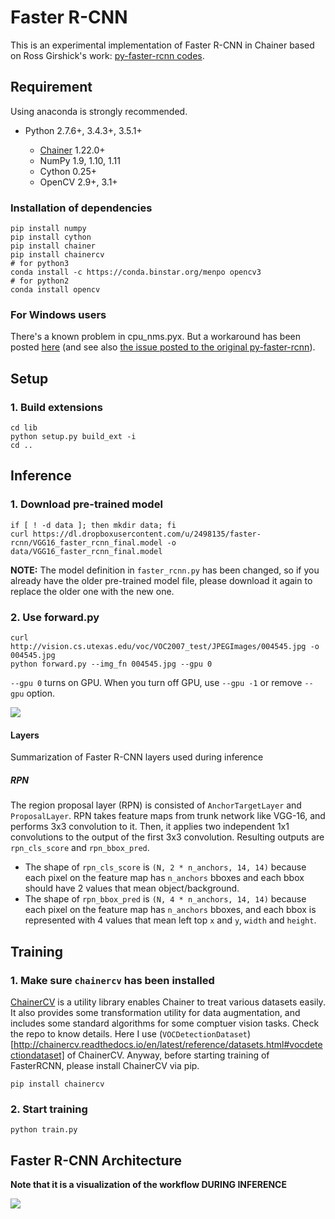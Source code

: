 # Faster R-CNN

This is an experimental implementation of Faster R-CNN in Chainer based on Ross Girshick's work: [py-faster-rcnn codes](https://github.com/rbgirshick/py-faster-rcnn).

## Requirement

Using anaconda is strongly recommended.

- Python 2.7.6+, 3.4.3+, 3.5.1+

  - [Chainer](https://github.com/pfnet/chainer) 1.22.0+
  - NumPy 1.9, 1.10, 1.11
  - Cython 0.25+
  - OpenCV 2.9+, 3.1+

### Installation of dependencies

```
pip install numpy
pip install cython
pip install chainer
pip install chainercv
# for python3
conda install -c https://conda.binstar.org/menpo opencv3
# for python2
conda install opencv
```

### For Windows users

There's a known problem in cpu_nms.pyx. But a workaround has been posted [here](https://github.com/mitmul/chainer-faster-rcnn/issues/1) (and see also [the issue posted to the original py-faster-rcnn](https://github.com/rbgirshick/py-faster-rcnn/issues/36)).

## Setup

### 1\. Build extensions

```
cd lib
python setup.py build_ext -i
cd ..
```

## Inference

### 1\. Download pre-trained model

```
if [ ! -d data ]; then mkdir data; fi
curl https://dl.dropboxusercontent.com/u/2498135/faster-rcnn/VGG16_faster_rcnn_final.model -o data/VGG16_faster_rcnn_final.model
```

**NOTE:** The model definition in `faster_rcnn.py` has been changed, so if you already have the older pre-trained model file, please download it again to replace the older one with the new one.

### 2\. Use forward.py

```
curl http://vision.cs.utexas.edu/voc/VOC2007_test/JPEGImages/004545.jpg -o 004545.jpg
python forward.py --img_fn 004545.jpg --gpu 0
```

`--gpu 0` turns on GPU. When you turn off GPU, use `--gpu -1` or remove `--gpu` option.

![](https://raw.githubusercontent.com/wiki/mitmul/chainer-faster-rcnn/images/result.png)

#### Layers

Summarization of Faster R-CNN layers used during inference

##### RPN

The region proposal layer (RPN) is consisted of `AnchorTargetLayer` and `ProposalLayer`. RPN takes feature maps from trunk network like VGG-16, and performs 3x3 convolution to it. Then, it applies two independent 1x1 convolutions to the output of the first 3x3 convolution. Resulting outputs are `rpn_cls_score` and `rpn_bbox_pred`.

- The shape of `rpn_cls_score` is `(N, 2 * n_anchors, 14, 14)` because each pixel on the feature map has `n_anchors` bboxes and each bbox should have 2 values that mean object/background.
- The shape of `rpn_bbox_pred` is `(N, 4 * n_anchors, 14, 14)` because each pixel on the feature map has `n_anchors` bboxes, and each bbox is represented with 4 values that mean left top `x` and `y`, `width` and `height`.

## Training

### 1\. Make sure `chainercv` has been installed

[ChainerCV](https://github.com/pfnet/chainercv) is a utility library enables Chainer to treat various datasets easily. It also provides some transformation utility for data augmentation, and includes some standard algorithms for some comptuer vision tasks. Check the repo to know details. Here I use (`VOCDetectionDataset`)[http://chainercv.readthedocs.io/en/latest/reference/datasets.html#vocdetectiondataset] of ChainerCV. Anyway, before starting training of FasterRCNN, please install ChainerCV via pip.

```
pip install chainercv
```

### 2\. Start training

```
python train.py
```

## Faster R-CNN Architecture

**Note that it is a visualization of the workflow DURING INFERENCE**

![](https://raw.githubusercontent.com/wiki/mitmul/chainer-faster-rcnn/images/Faster%20R-CNN.png)
